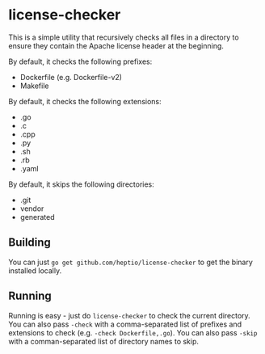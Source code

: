 # license-checker

This is a simple utility that recursively checks all files in a directory to ensure they contain the
Apache license header at the beginning.

By default, it checks the following prefixes:

- Dockerfile (e.g. Dockerfile-v2)
- Makefile

By default, it checks the following extensions:

- .go
- .c
- .cpp
- .py
- .sh
- .rb
- .yaml

By default, it skips the following directories:

- .git
- vendor
- generated

## Building

You can just `go get github.com/heptio/license-checker` to get the binary installed locally.

## Running

Running is easy - just do `license-checker` to check the current directory. You can also pass
`-check` with a comma-separated list of prefixes and extensions to check (e.g. `-check
Dockerfile,.go`). You can also pass `-skip` with a comman-separated list of directory names to skip.



